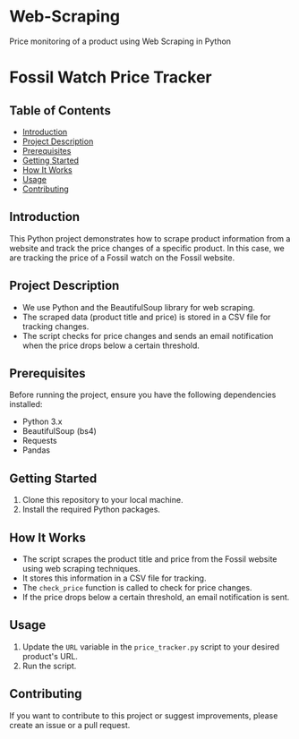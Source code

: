 # Web-Scraping
Price monitoring of a product using Web Scraping in Python

# Fossil Watch Price Tracker

## Table of Contents
- [Introduction](#introduction)
- [Project Description](#project-description)
- [Prerequisites](#prerequisites)
- [Getting Started](#getting-started)
- [How It Works](#how-it-works)
- [Usage](#usage)
- [Contributing](#contributing)

## Introduction
This Python project demonstrates how to scrape product information from a website and track the price changes of a specific product. In this case, we are tracking the price of a Fossil watch on the Fossil website.

## Project Description
- We use Python and the BeautifulSoup library for web scraping.
- The scraped data (product title and price) is stored in a CSV file for tracking changes.
- The script checks for price changes and sends an email notification when the price drops below a certain threshold.

## Prerequisites
Before running the project, ensure you have the following dependencies installed:
- Python 3.x
- BeautifulSoup (bs4)
- Requests
- Pandas

## Getting Started
1. Clone this repository to your local machine.
2. Install the required Python packages.

## How It Works
- The script scrapes the product title and price from the Fossil website using web scraping techniques.
- It stores this information in a CSV file for tracking.
- The `check_price` function is called to check for price changes.
- If the price drops below a certain threshold, an email notification is sent.

## Usage
1. Update the `URL` variable in the `price_tracker.py` script to your desired product's URL.
2. Run the script.

## Contributing
If you want to contribute to this project or suggest improvements, please create an issue or a pull request.



